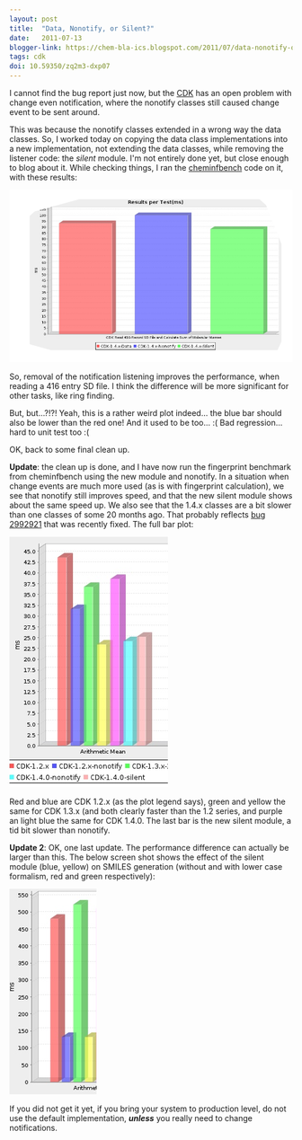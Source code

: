 ```yaml
---
layout: post
title:  "Data, Nonotify, or Silent?"
date:   2011-07-13
blogger-link: https://chem-bla-ics.blogspot.com/2011/07/data-nonotify-or-silent.html
tags: cdk
doi: 10.59350/zq2m3-dxp07
---
```


I cannot find the bug report just now, but the [CDK](http://cdk.sf.net/) has an open problem with change even notification,
where the nonotify classes still caused change event to be sent around.

This was because the nonotify classes extended in a wrong way the data classes. So, I worked today on copying the data class
implementations into a new implementation, not extending the data classes, while removing the listener code: the *silent*
module. I'm not entirely done yet, but close enough to blog about it. While checking things, I ran the
[cheminfbench](https://github.com/egonw/cheminfbenchmark) code on it, with these results:

![](/assets/images/silent.png)

So, removal of the notification listening improves the performance, when reading a 416 entry SD file. I think the difference
will be more significant for other tasks, like ring finding.

But, but...?!?! Yeah, this is a rather weird plot indeed... the blue bar should also be lower than the red one! And it used
to be too... :( Bad regression... hard to unit test too :(

OK, back to some final clean up.

**Update**: the clean up is done, and I have now run the fingerprint benchmark from cheminfbench using the new module and
nonotify. In a situation when change events are much more used (as is with fingerprint calculation), we see that nonotify
still improves speed, and that the new silent module shows about the same speed up. We also see that the 1.4.x classes
are a bit slower than one classes of some 20 months ago. That probably reflects
[bug 2992921](https://sourceforge.net/tracker/?func=detail&aid=2992921&group_id=20024&atid=120024) that was recently fixed.
The full bar plot:

![](/assets/images/silent1.png)

Red and blue are CDK 1.2.x (as the plot legend says), green and yellow the same for CDK 1.3.x (and both clearly faster than
the 1.2 series, and purple an light blue the same for CDK 1.4.0. The last bar is the new silent module, a tid bit slower
than nonotify.

**Update 2**: OK, one last update. The performance difference can actually be larger than this. The below screen shot shows
the effect of the silent module (blue, yellow) on SMILES generation (without and with lower case formalism, red and green
respectively):

![](/assets/images/silent2.png)

If you did not get it yet, if you bring your system to production level, do not use the default implementation,
***unless*** you really need to change notifications.

